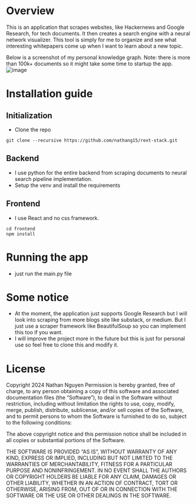 # Overview
This is an application that scrapes websites, 
like Hackernews and Google Research, for tech documents.
It then creates a search engine with a neural network visualizer. 
This tool is simply for me to organize and see what interesting whitepapers come up when I want to learn about a new topic.

Below is a screenshot of my personal knowledge graph. Note: there is more than 100k+ documents so it might take some time to startup the app.
![image](https://github.com/user-attachments/assets/770f488b-a56d-44e6-8957-c9308a10f3f5)

# Installation guide
## Initialization
- Clone the repo
```
git clone --recursive https://github.com/nathang15/rext-stack.git
```
## Backend
- I use python for the entire backend from scraping documents to neural search pipeline implementation.
- Setup the venv and install the requirements
## Frontend
- I use React and no css framework.
```
cd frontend
npm install
```
# Running the app
- just run the main.py file

# Some notice
- At the moment, the application just supports Google Research but I will look into scraping from more blogs site like substack, or medium. But I just use a scraper framework like BeautifulSoup so you can implement this too if you want.
- I will improve the project more in the future but this is just for personal use so feel free to clone this and modify it.

# License
Copyright 2024 Nathan Nguyen
Permission is hereby granted, free of charge, to any person obtaining a copy of this software and associated documentation files (the “Software”), to deal in the Software without restriction, including without limitation the rights to use, copy, modify, merge, publish, distribute, sublicense, and/or sell copies of the Software, and to permit persons to whom the Software is furnished to do so, subject to the following conditions:

The above copyright notice and this permission notice shall be included in all copies or substantial portions of the Software.

THE SOFTWARE IS PROVIDED “AS IS”, WITHOUT WARRANTY OF ANY KIND, EXPRESS OR IMPLIED, INCLUDING BUT NOT LIMITED TO THE WARRANTIES OF MERCHANTABILITY, FITNESS FOR A PARTICULAR PURPOSE AND NONINFRINGEMENT. IN NO EVENT SHALL THE AUTHORS OR COPYRIGHT HOLDERS BE LIABLE FOR ANY CLAIM, DAMAGES OR OTHER LIABILITY, WHETHER IN AN ACTION OF CONTRACT, TORT OR OTHERWISE, ARISING FROM, OUT OF OR IN CONNECTION WITH THE SOFTWARE OR THE USE OR OTHER DEALINGS IN THE SOFTWARE.
